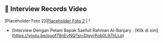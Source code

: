 ## 🔗 Interview Records Video

[Placeholder Foto 2]([Placeholder Foto 2](https://via.placeholder.com/200x150?text=Slot+Foto+2 "Slot untuk Foto 2") | !
- [Interview Dengan Petani Bapak Saefull Rahman Al-Banjary : [Klik di sini] (https://youtu.be/puof79nEvNQ?si=DigyrPob0L97hLLq)
